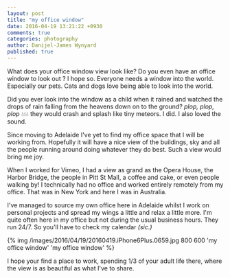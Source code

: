 ```yaml
---
layout: post
title: "my office window"
date: 2016-04-19 13:21:22 +0930
comments: true
categories: photography
author: Danijel-James Wynyard
published: true
---
```

What does your office window view look like? Do you even have an office window to look out ? I hope so. Everyone needs a window into the world. Especially our pets. Cats and dogs love being able to look into the world.

Did you ever look into the window as a child when it rained and watched the drops of rain falling from the heavens down on to the ground? _plop, plop, plop_ 💧💧💧 they would crash and splash like tiny meteors. I did. I also loved the sound.

Since moving to Adelaide I've yet to find my office space that I will be working from. Hopefully it will have a nice view of the buildings, sky and all the people running around doing whatever they do best. Such a view would bring me joy.

When I worked for Vimeo, I had a view as grand as the Opera House, the Harbor Bridge, the people in Pitt St Mall, a coffee and cake, or even people walking by! I technically had no office and worked entirely remotely from my office. That was in New York and here I was in Australia.

I've managed to source my own office here in Adelaide whilst I work on personal projects and spread my wings a little and relax a little more. I'm quite often here in my office but not during the usual business hours. They run 24/7. So you'll have to check my calendar _(sic.)_

{% img /images/2016/04/19/20160419.iPhone6Plus.0659.jpg 800 600 'my office window' 'my office window' %}

I hope your find a place to work, spending 1/3 of your adult life there, where the view is as beautiful as what I've to share.